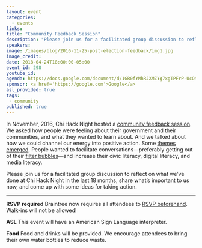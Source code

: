 ```yaml
---
layout: event
categories: 
  - events
links:
title: "Community Feedback Session"
description: "Please join us for a facilitated group discussion to reflect on what we’ve done at Chi Hack Night in the last 18 months, share what’s important to us now, and come up with some ideas for taking action."
speakers:
image: /images/blog/2016-11-25-post-election-feedback/img1.jpg
image_credit: 
date: 2018-04-24T18:00:00-05:00
event_id: 298
youtube_id: 
agenda: https://docs.google.com/document/d/1GR0fYMhRJXMZYg7xgTPFrP-UcOtn5E-VDjGez5WCraE/edit#
sponsor: <a href='https://google.com'>Google</a>
asl_provided: true
tags: 
 - community
published: true
---
```


In November, 2016, Chi Hack Night hosted a [community feedback session](/events/2016/11/15/post-election-community-feedback-session.html). We asked how people were feeling about their government and their communities, and what they wanted to learn about. And we talked about how we could channel our energy into positive action. Some <a href="/blog/2016/11/26/post-election-community-feedback-results.html">themes emerged</a>. People wanted to facilitate conversations—preferably getting out of their <a href="https://www.quora.com/What-is-a-filter-bubble">filter bubbles</a>—and increase their civic literacy, digital literacy, and media literacy.

Please join us for a facilitated group discussion to reflect on what we’ve done at Chi Hack Night in the last 18 months, share what’s important to us now, and come up with some ideas for taking action.

---

**RSVP required** Braintree now requires all attendees to [RSVP beforehand](https://www.eventbrite.com/e/chi-hack-night-registration-41703945624). Walk-ins will not be allowed!

**ASL** This event will have an American Sign Language interpreter.

**Food** Food and drinks will be provided. We encourage attendees to bring their own water bottles to reduce waste.